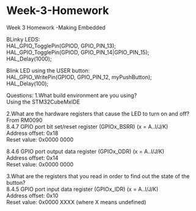# Week-3-Homework
Week 3 Homework -Making Embedded  

BLinky LEDS:  
HAL_GPIO_TogglePin(GPIOD, GPIO_PIN_13);  
HAL_GPIO_TogglePin(GPIOD, GPIO_PIN_14|GPIO_PIN_15);  
HAL_Delay(1000);  

Blink LED using the USER button:  
HAL_GPIO_WritePin(GPIOD, GPIO_PIN_12, myPushButton);  
HAL_Delay(100);  

Questions:
1.What build environment are you using?  
Using the STM32CubeMxIDE  

2.What are the hardware registers that cause the LED to turn on and off?  
From RM0090  
8.4.7 GPIO port bit set/reset register (GPIOx_BSRR) (x = A..I/J/K)  
Address offset: 0x18  
Reset value: 0x0000 0000  
  
8.4.6 GPIO port output data register (GPIOx_ODR) (x = A..I/J/K)  
Address offset: 0x14  
Reset value: 0x0000 0000  

3.What are the registers that you read in order to find out the state of the button?  
8.4.5 GPIO port input data register (GPIOx_IDR) (x = A..I/J/K)  
Address offset: 0x10  
Reset value: 0x0000 XXXX (where X means undefined)  



